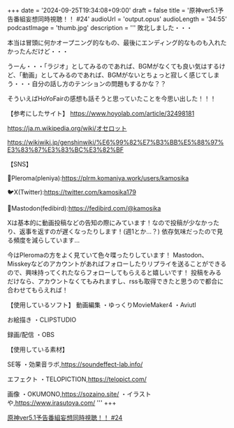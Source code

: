 +++
date = '2024-09-25T19:34:08+09:00'
draft = false
title = '原神ver5.1予告番組妄想同時視聴！！ #24'
audioUrl = 'output.opus'
audioLength = '34:55'
podcastImage = 'thumb.jpg'
description = '''
敗北しました・・・

本当は冒頭に何かオープニング的なもの、最後にエンディング的なものも入れたかったんだけど・・・

うーん・・・「ラジオ」としてみるのであれば、BGMがなくても良い気はするけど、「動画」としてみるのであれば、BGMがないとちょっと寂しく感じてしまう・・・自分の話し方のテンションの問題もするかな？？

そういえばHoYoFairの感想も話そうと思っていたことを今思い出した！！！

【参考にしたサイト】
https://www.hoyolab.com/article/32498181

https://ja.m.wikipedia.org/wiki/オセロット

https://wikiwiki.jp/genshinwiki/%E6%99%82%E7%B3%BB%E5%88%97%E3%83%87%E3%83%BC%E3%82%BF

【SNS】

🪻Pleroma(pleniya):https://plrm.komaniya.work/users/kamosika

🐦X(Twitter):https://twitter.com/kamosika179 

🐘Mastodon(fedibird):https://fedibird.com/@kamosika

Xは基本的に動画投稿などの告知の際にみています！なので投稿が少なかったり、返事を返すのが遅くなったりします！(週1とか…？)
依存気味だったので見る頻度を減らしています…

今はPleromaの方をよく見ていて色々喋ったりしています！
Mastodon、Misskeyなどのアカウントがあればフォローしたりリプライを送ることができるので、興味持ってくれたならフォローしてもらえると嬉しいです！
投稿をみるだけなら、アカウントなくてもみれますし、rssも取得できたと思うので都合に合わせてもらえれば！

【使用しているソフト】
動画編集
・ゆっくりMovieMaker4
・Aviutl

お絵描き
・CLIPSTUDIO

録画/配信
・OBS

【使用している素材】

SE等
・効果音ラボ,https://soundeffect-lab.info/

エフェクト
・TELOPICTION,https://telopict.com/

画像
・OKUMONO,https://sozaino.site/
・イラストや,https://www.irasutoya.com/
'''
+++

[原神ver5.1予告番組妄想同時視聴！！ #24](https://youtu.be/KSQSnU9S8s4)
